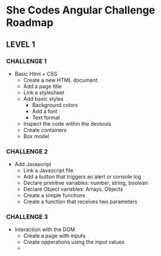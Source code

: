 
# She Codes Angular Challenge Roadmap

## LEVEL 1

### CHALLENGE 1
- Basic Html + CSS
    - Create a new HTML document
    - Add a page title
    - Link a stylesheet
    - Add basic styles
        - Background colors
        - Add a font
        - Text format
    - Inspect the code within the devtools
    - Create containers
    - Box model

### CHALLENGE 2
- Add Javascript
    - Link a Javascript file
    - Add a button that triggers an alert or console log
    - Declare primitive variables: number, string, boolean
    - Declare Object variables: Arrays, Objects
    - Create a simple functions
    - Create a function that receives two parameters
 
### CHALLENGE 3
- Interaction with the DOM
    - Create a page with inputs
    - Create opperations using the input values
    - 
